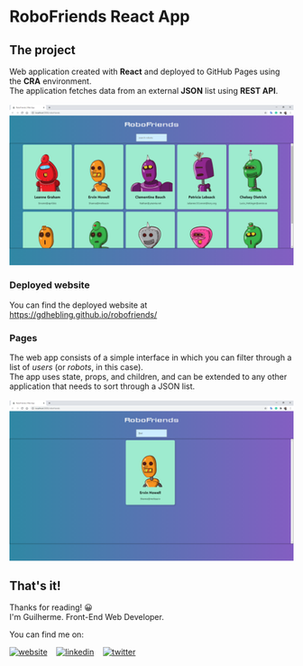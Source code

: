 # RoboFriends React App

## The project
Web application created with **React** and deployed to GitHub Pages using the **CRA** environment.  
The application fetches data from an external **JSON** list using **REST API**.
<br /><br />
<a href="https://gdhebling.github.io/robofriends/" alt="Website Screenshot">![Website Screenshot](src\assets\web-app-screenshot.png)</a>

### Deployed website
You can find the deployed website at https://gdhebling.github.io/robofriends/ 

### Pages
The web app consists of a simple interface in which you can filter through a list of *users* (or *robots*, in this case).  
The app uses state, props, and children, and can be extended to any other application that needs to sort through a JSON list. 
<br /><br />
<a href="https://clone-3665f.web.app" alt="Website Authentication">![Filtered Result](src\assets\web-app-screenshot-filtered.png)</a>

## That's it!
Thanks for reading! 😀 <br />
I'm Guilherme. Front-End Web Developer. <br />

<p align="left">

You can find me on: <br />

<a href="https://gdhebling.com"><img alt="website" width="26px" src="https://www.flaticon.com/svg/static/icons/svg/1828/1828555.svg" /></a>
&nbsp;&nbsp;
<a href="https://www.linkedin.com/in/gdhebling/"><img alt="linkedin" width="26px" src="https://image.flaticon.com/icons/svg/1383/1383262.svg" /></a>
&nbsp;&nbsp;
<a href="https://twitter.com/gdhebling"><img alt="twitter" width="26px" src="https://image.flaticon.com/icons/svg/1383/1383265.svg" /></a>

</p>